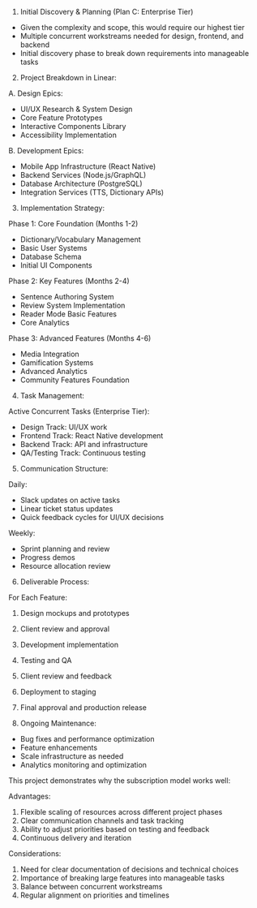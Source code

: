 1. Initial Discovery & Planning (Plan C: Enterprise Tier)

- Given the complexity and scope, this would require our highest tier
- Multiple concurrent workstreams needed for design, frontend, and backend
- Initial discovery phase to break down requirements into manageable tasks

2. Project Breakdown in Linear:

A. Design Epics:

- UI/UX Research & System Design
- Core Feature Prototypes
- Interactive Components Library
- Accessibility Implementation

B. Development Epics:

- Mobile App Infrastructure (React Native)
- Backend Services (Node.js/GraphQL)
- Database Architecture (PostgreSQL)
- Integration Services (TTS, Dictionary APIs)

3. Implementation Strategy:

Phase 1: Core Foundation (Months 1-2)

- Dictionary/Vocabulary Management
- Basic User Systems
- Database Schema
- Initial UI Components

Phase 2: Key Features (Months 2-4)

- Sentence Authoring System
- Review System Implementation
- Reader Mode Basic Features
- Core Analytics

Phase 3: Advanced Features (Months 4-6)

- Media Integration
- Gamification Systems
- Advanced Analytics
- Community Features Foundation

4. Task Management:

Active Concurrent Tasks (Enterprise Tier):

- Design Track: UI/UX work
- Frontend Track: React Native development
- Backend Track: API and infrastructure
- QA/Testing Track: Continuous testing

5. Communication Structure:

Daily:

- Slack updates on active tasks
- Linear ticket status updates
- Quick feedback cycles for UI/UX decisions

Weekly:

- Sprint planning and review
- Progress demos
- Resource allocation review

6. Deliverable Process:

For Each Feature:

1. Design mockups and prototypes
2. Client review and approval
3. Development implementation
4. Testing and QA
5. Client review and feedback
6. Deployment to staging
7. Final approval and production release

8. Ongoing Maintenance:

- Bug fixes and performance optimization
- Feature enhancements
- Scale infrastructure as needed
- Analytics monitoring and optimization

This project demonstrates why the subscription model works well:

Advantages:

1. Flexible scaling of resources across different project phases
2. Clear communication channels and task tracking
3. Ability to adjust priorities based on testing and feedback
4. Continuous delivery and iteration

Considerations:

1. Need for clear documentation of decisions and technical choices
2. Importance of breaking large features into manageable tasks
3. Balance between concurrent workstreams
4. Regular alignment on priorities and timelines
